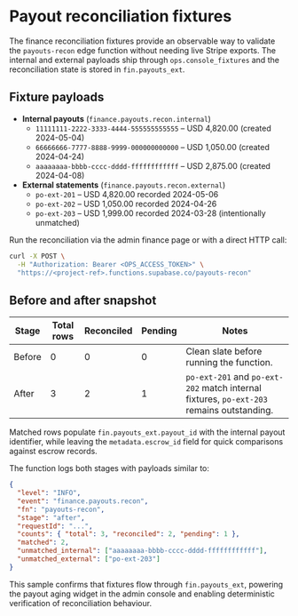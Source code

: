 # Payout reconciliation fixtures

The finance reconciliation fixtures provide an observable way to validate the `payouts-recon` edge function
without needing live Stripe exports. The internal and external payloads ship through `ops.console_fixtures` and
the reconciliation state is stored in `fin.payouts_ext`.

## Fixture payloads

- **Internal payouts** (`finance.payouts.recon.internal`)
  - `11111111-2222-3333-4444-555555555555` – USD 4,820.00 (created 2024-05-04)
  - `66666666-7777-8888-9999-000000000000` – USD 1,050.00 (created 2024-04-24)
  - `aaaaaaaa-bbbb-cccc-dddd-ffffffffffff` – USD 2,875.00 (created 2024-04-08)
- **External statements** (`finance.payouts.recon.external`)
  - `po-ext-201` – USD 4,820.00 recorded 2024-05-06
  - `po-ext-202` – USD 1,050.00 recorded 2024-04-26
  - `po-ext-203` – USD 1,999.00 recorded 2024-03-28 (intentionally unmatched)

Run the reconciliation via the admin finance page or with a direct HTTP call:

```bash
curl -X POST \
  -H "Authorization: Bearer <OPS_ACCESS_TOKEN>" \
  "https://<project-ref>.functions.supabase.co/payouts-recon"
```

## Before and after snapshot

| Stage   | Total rows | Reconciled | Pending | Notes |
| ------- | ---------- | ---------- | ------- | ----- |
| Before  | 0          | 0          | 0       | Clean slate before running the function. |
| After   | 3          | 2          | 1       | `po-ext-201` and `po-ext-202` match internal fixtures, `po-ext-203` remains outstanding. |

Matched rows populate `fin.payouts_ext.payout_id` with the internal payout identifier, while leaving the `metadata.escrow_id`
field for quick comparisons against escrow records.

The function logs both stages with payloads similar to:

```json
{
  "level": "INFO",
  "event": "finance.payouts.recon",
  "fn": "payouts-recon",
  "stage": "after",
  "requestId": "...",
  "counts": { "total": 3, "reconciled": 2, "pending": 1 },
  "matched": 2,
  "unmatched_internal": ["aaaaaaaa-bbbb-cccc-dddd-ffffffffffff"],
  "unmatched_external": ["po-ext-203"]
}
```

This sample confirms that fixtures flow through `fin.payouts_ext`, powering the payout aging widget in the admin
console and enabling deterministic verification of reconciliation behaviour.
